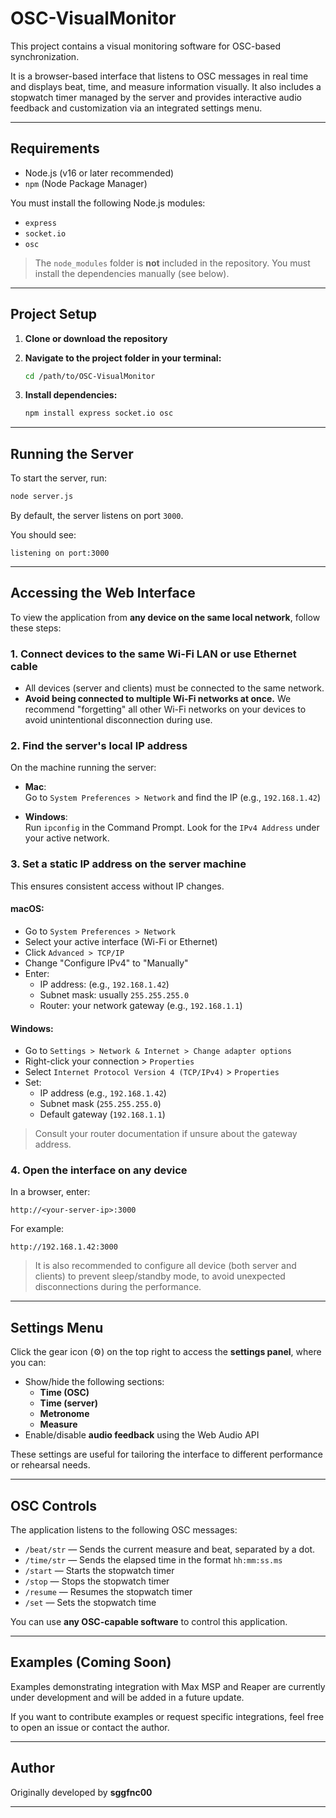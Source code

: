 # OSC-VisualMonitor

This project contains a visual monitoring software for OSC-based synchronization.

It is a browser-based interface that listens to OSC messages in real time and displays beat, time, and measure information visually. It also includes a stopwatch timer managed by the server and provides interactive audio feedback and customization via an integrated settings menu.

---

## Requirements

- Node.js (v16 or later recommended)
- `npm` (Node Package Manager)

You must install the following Node.js modules:

- `express`
- `socket.io`
- `osc`

> The `node_modules` folder is **not** included in the repository. You must install the dependencies manually (see below).

---

## Project Setup

1. **Clone or download the repository**

2. **Navigate to the project folder in your terminal:**

   ```bash
   cd /path/to/OSC-VisualMonitor
   ```

3. **Install dependencies:**
   ```bash
   npm install express socket.io osc
   ```

---

## Running the Server

To start the server, run:

```bash
node server.js
```

By default, the server listens on port `3000`.

You should see:

```
listening on port:3000
```

---

## Accessing the Web Interface

To view the application from **any device on the same local network**, follow these steps:

### 1. Connect devices to the same **Wi-Fi LAN** or use **Ethernet** cable

- All devices (server and clients) must be connected to the same network.
- **Avoid being connected to multiple Wi-Fi networks at once.** We recommend "forgetting" all other Wi-Fi networks on your devices to avoid unintentional disconnection during use.

### 2. Find the server's **local IP address**

On the machine running the server:

- **Mac**:  
  Go to `System Preferences > Network` and find the IP (e.g., `192.168.1.42`)

- **Windows**:  
  Run `ipconfig` in the Command Prompt. Look for the `IPv4 Address` under your active network.

### 3. Set a **static IP address** on the server machine

This ensures consistent access without IP changes.

#### macOS:
- Go to `System Preferences > Network`
- Select your active interface (Wi-Fi or Ethernet)
- Click `Advanced > TCP/IP`
- Change "Configure IPv4" to "Manually"
- Enter:
  - IP address: (e.g., `192.168.1.42`)
  - Subnet mask: usually `255.255.255.0`
  - Router: your network gateway (e.g., `192.168.1.1`)

#### Windows:
- Go to `Settings > Network & Internet > Change adapter options`
- Right-click your connection > `Properties`
- Select `Internet Protocol Version 4 (TCP/IPv4)` > `Properties`
- Set:
  - IP address (e.g., `192.168.1.42`)
  - Subnet mask (`255.255.255.0`)
  - Default gateway (`192.168.1.1`)

> Consult your router documentation if unsure about the gateway address.

### 4. Open the interface on any device

In a browser, enter:

```
http://<your-server-ip>:3000
```

For example:

```
http://192.168.1.42:3000
```

> It is also recommended to configure all device (both server and clients) to prevent sleep/standby mode, to avoid unexpected disconnections during the performance.
---

## Settings Menu

Click the gear icon (⚙️) on the top right to access the **settings panel**, where you can:

- Show/hide the following sections:
  - **Time (OSC)**
  - **Time (server)**
  - **Metronome**
  - **Measure**
- Enable/disable **audio feedback** using the Web Audio API

These settings are useful for tailoring the interface to different performance or rehearsal needs.

---

## OSC Controls

The application listens to the following OSC messages:

- `/beat/str` — Sends the current measure and beat, separated by a dot.
- `/time/str` — Sends the elapsed time in the format `hh:mm:ss.ms`
- `/start` — Starts the stopwatch timer
- `/stop` — Stops the stopwatch timer
- `/resume` — Resumes the stopwatch timer
- `/set` — Sets the stopwatch time

You can use **any OSC-capable software** to control this application.

---

## Examples (Coming Soon)

Examples demonstrating integration with Max MSP and Reaper are currently under development and will be added in a future update.

If you want to contribute examples or request specific integrations, feel free to open an issue or contact the author.


---

## Author

Originally developed by **sggfnc00**


---
